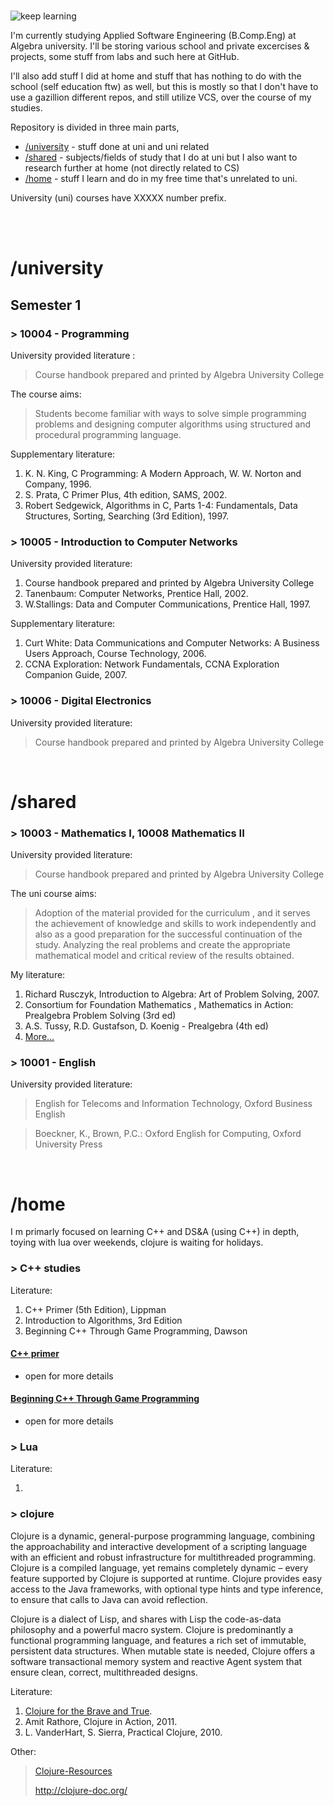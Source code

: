 # 

![keep learning](https://i.imgur.com/kQPd0a9.jpg)

I'm currently studying Applied Software Engineering (B.Comp.Eng) at Algebra university.
I'll be storing various school and private excercises & projects, some stuff from labs and such here at GitHub.

I'll also add stuff I did at home and stuff that has nothing to do with the school (self education ftw) as well, but this is mostly so that I don't have to use a gazillion different repos, and still utilize VCS, over the course of my studies.



Repository is divided in three main parts,  

- [/university](#university) - stuff done at uni and uni related 
- [/shared](#shared) - subjects/fields of study that I do at uni but I also want to research further at home (not directly related to CS)
- [/home](#home) - stuff I learn and do in my free time that's unrelated to uni.

University (uni) courses have XXXXX number prefix.

<br><br>


# /university
## Semester 1
### > 10004 - Programming 
University provided literature :
>    Course handbook prepared and printed by Algebra University College

The course aims:
> Students become familiar with ways to solve simple programming problems and designing computer algorithms using structured and procedural programming language.

Supplementary literature:
1. K. N. King, C Programming: A Modern Approach, W. W. Norton and Company, 1996.
2. S. Prata, C Primer Plus, 4th edition, SAMS, 2002.
3. Robert Sedgewick, Algorithms in C, Parts 1-4: Fundamentals, Data Structures, Sorting, Searching (3rd Edition), 1997.


### > 10005 - Introduction to Computer Networks 

University provided literature:

1. Course handbook prepared and printed by Algebra University College
2. Tanenbaum: Computer Networks, Prentice Hall, 2002.
3. W.Stallings: Data and Computer Communications, Prentice Hall, 1997.

Supplementary literature:

1. Curt White: Data Communications and Computer Networks: A Business Users Approach, Course Technology, 2006.
2. CCNA Exploration: Network Fundamentals, CCNA Exploration Companion Guide, 2007.

### > 10006 - Digital Electronics 
University provided literature:
> Course handbook prepared and printed by Algebra University College 

<br>

# /shared

### > 10003 - Mathematics I, 10008 Mathematics II 

University provided literature:				

> Course handbook prepared and printed by Algebra University College				

The uni course aims:

> Adoption of the material provided for the curriculum , and it serves the achievement of knowledge and skills to work independently and also as a good preparation for the successful continuation of the study. Analyzing the real problems and create the appropriate mathematical model and critical review of the results obtained.

My literature:

1. Richard Rusczyk, Introduction to Algebra: Art of Problem Solving, 2007.
2. Consortium for Foundation Mathematics , Mathematics in Action: Prealgebra Problem Solving (3rd ed)
3. A.S. Tussy, R.D. Gustafson, D. Koenig - Prealgebra (4th ed)
4. [More...](https://raw.githubusercontent.com/frainfreeze/studying/master/shared/math/literature.md)


### > 10001 - English
University provided literature:				

> English for Telecoms and Information Technology, Oxford Business English 

> Boeckner, K., Brown, P.C.: Oxford English for Computing, Oxford University Press
<br>



# /home
I m primarly focused on learning C++ and DS&A (using C++) in depth, toying with lua over weekends, clojure is waiting for holidays.

### > C++ studies

Literature:

1. C++ Primer (5th Edition), Lippman
2. Introduction to Algorithms, 3rd Edition
3. Beginning C++ Through Game Programming, Dawson
#### [C++ primer](home/C++/c++primer/README.md)
- open for more details

#### [Beginning C++ Through Game Programming](home/C++/beginnigC++TGP/README.md)
- open for more details


### > Lua
Literature:

1.

### > clojure

Clojure is a dynamic, general-purpose programming language, combining the approachability and interactive development of a scripting language with an efficient and robust infrastructure for multithreaded programming. Clojure is a compiled language, yet remains completely dynamic – every feature supported by Clojure is supported at runtime. Clojure provides easy access to the Java frameworks, with optional type hints and type inference, to ensure that calls to Java can avoid reflection.

Clojure is a dialect of Lisp, and shares with Lisp the code-as-data philosophy and a powerful macro system. Clojure is predominantly a functional programming language, and features a rich set of immutable, persistent data structures. When mutable state is needed, Clojure offers a software transactional memory system and reactive Agent system that ensure clean, correct, multithreaded designs.



Literature:

1. [Clojure for the Brave and True](https://www.braveclojure.com/clojure-for-the-brave-and-true/).
2. Amit Rathore, Clojure in Action, 2011.
3. L. VanderHart, S. Sierra, Practical Clojure, 2010.

Other:

> [Clojure-Resources](https://github.com/matthiasn/Clojure-Resources)
>
> http://clojure-doc.org/
